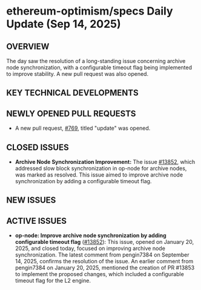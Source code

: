 # ethereum-optimism/specs Daily Update (Sep 14, 2025)
## OVERVIEW 
The day saw the resolution of a long-standing issue concerning archive node synchronization, with a configurable timeout flag being implemented to improve stability. A new pull request was also opened.

## KEY TECHNICAL DEVELOPMENTS

## NEWLY OPENED PULL REQUESTS
- A new pull request, [#769](https://github.com/ethereum-optimism/specs/pull/769), titled "update" was opened.

## CLOSED ISSUES
- **Archive Node Synchronization Improvement:** The issue [#13852](https://github.com/ethereum-optimism/specs/issues/13852), which addressed slow block synchronization in op-node for archive nodes, was marked as resolved. This issue aimed to improve archive node synchronization by adding a configurable timeout flag.

## NEW ISSUES

## ACTIVE ISSUES
- **op-node: Improve archive node synchronization by adding configurable timeout flag** ([#13852](https://github.com/ethereum-optimism/specs/issues/13852)): This issue, opened on January 20, 2025, and closed today, focused on improving archive node synchronization. The latest comment from pengin7384 on September 14, 2025, confirms the resolution of the issue. An earlier comment from pengin7384 on January 20, 2025, mentioned the creation of PR #13853 to implement the proposed changes, which included a configurable timeout flag for the L2 engine.